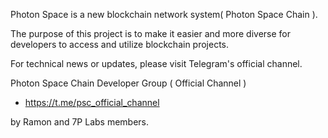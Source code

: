 Photon Space is a new blockchain network system( Photon Space Chain ). 

The purpose of this project is to make it easier and more diverse for developers to access and utilize blockchain projects.


For technical news or updates, please visit Telegram's official channel.

Photon Space Chain Developer Group ( Official Channel )
- https://t.me/psc_official_channel


by Ramon and 7P Labs members.
